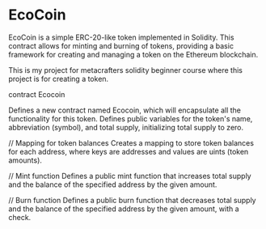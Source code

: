 # EcoCoin

EcoCoin is a simple ERC-20-like token implemented in Solidity. This contract allows for minting and burning of tokens, providing a basic framework for creating and managing a token on the Ethereum blockchain.

This is my project for metacrafters solidity beginner course where this project is for creating a token.

contract Ecocoin 

Defines a new contract named Ecocoin, which will encapsulate all the functionality for this token.
Defines public variables for the token's name, abbreviation (symbol), and total supply, initializing total supply to zero.

// Mapping for token balances
Creates a mapping to store token balances for each address, where keys are addresses and values are uints (token amounts).

 // Mint function 
Defines a public mint function that increases total supply and the balance of the specified address by the given amount.

// Burn function 
Defines a public burn function that decreases total supply and the balance of the specified address by the given amount, with a check.
